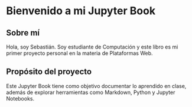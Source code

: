 # Bienvenido a mi Jupyter Book

## Sobre mí
Hola, soy Sebastián. Soy estudiante de Computación y este libro es mi primer proyecto personal en la materia de Plataformas Web.















## Propósito del proyecto
Este Jupyter Book tiene como objetivo documentar lo aprendido en clase, además de explorar herramientas como Markdown, Python y Jupyter Notebooks.

